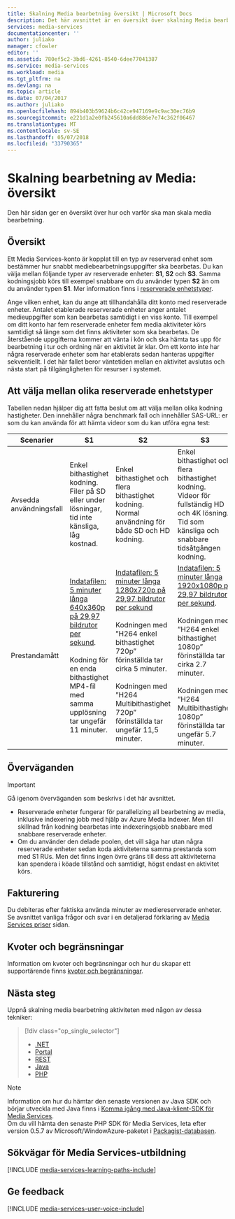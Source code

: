 ```yaml
---
title: Skalning Media bearbetning översikt | Microsoft Docs
description: Det här avsnittet är en översikt över skalning Media bearbetning med Azure Media Services.
services: media-services
documentationcenter: ''
author: juliako
manager: cfowler
editor: ''
ms.assetid: 780ef5c2-3bd6-4261-8540-6dee77041387
ms.service: media-services
ms.workload: media
ms.tgt_pltfrm: na
ms.devlang: na
ms.topic: article
ms.date: 07/04/2017
ms.author: juliako
ms.openlocfilehash: 894b403b59624b6c42ce947169e9c9ac30ec76b9
ms.sourcegitcommit: e221d1a2e0fb245610a6dd886e7e74c362f06467
ms.translationtype: MT
ms.contentlocale: sv-SE
ms.lasthandoff: 05/07/2018
ms.locfileid: "33790365"
---
```

# <a name="scaling-media-processing-overview"></a>Skalning bearbetning av Media: översikt
Den här sidan ger en översikt över hur och varför ska man skala media bearbetning. 

## <a name="overview"></a>Översikt
Ett Media Services-konto är kopplat till en typ av reserverad enhet som bestämmer hur snabbt mediebearbetningsuppgifter ska bearbetas. Du kan välja mellan följande typer av reserverade enheter: **S1**, **S2** och **S3**. Samma kodningsjobb körs till exempel snabbare om du använder typen **S2** än om du använder typen **S1**. Mer information finns i [reserverade enhetstyper](https://azure.microsoft.com/blog/high-speed-encoding-with-azure-media-services/).

Ange vilken enhet, kan du ange att tillhandahålla ditt konto med reserverade enheter. Antalet etablerade reserverade enheter anger antalet medieuppgifter som kan bearbetas samtidigt i en viss konto. Till exempel om ditt konto har fem reserverade enheter fem media aktiviteter körs samtidigt så länge som det finns aktiviteter som ska bearbetas. De återstående uppgifterna kommer att vänta i kön och ska hämta tas upp för bearbetning i tur och ordning när en aktivitet är klar. Om ett konto inte har några reserverade enheter som har etablerats sedan hanteras uppgifter sekventiellt. I det här fallet beror väntetiden mellan en aktivitet avslutas och nästa start på tillgängligheten för resurser i systemet.

## <a name="choosing-between-different-reserved-unit-types"></a>Att välja mellan olika reserverade enhetstyper
Tabellen nedan hjälper dig att fatta beslut om att välja mellan olika kodning hastigheter. Den innehåller några benchmark fall och innehåller SAS-URL: er som du kan använda för att hämta videor som du kan utföra egna test:

| Scenarier | **S1** | **S2** | **S3** |
| --- | --- | --- | --- |
| Avsedda användningsfall |Enkel bithastighet kodning. <br/>Filer på SD eller under lösningar, tid inte känsliga, låg kostnad. |Enkel bithastighet och flera bithastighet kodning.<br/>Normal användning för både SD och HD kodning. |Enkel bithastighet och flera bithastighet kodning.<br/>Videor för fullständig HD och 4K lösning. Tid som känsliga och snabbare tidsåtgången kodning. |
| Prestandamått |[Indatafilen: 5 minuter långa 640x360p på 29,97 bildrutor per sekund](https://wamspartners.blob.core.windows.net/for-long-term-share/Whistler_5min_360p30.mp4?sr=c&si=AzureDotComReadOnly&sig=OY0TZ%2BP2jLK7vmcQsCTAWl33GIVCu67I02pgarkCTNw%3D).<br/><br/>Kodning för en enda bithastighet MP4-fil med samma upplösning tar ungefär 11 minuter. |[Indatafilen: 5 minuter långa 1280x720p på 29,97 bildrutor per sekund](https://wamspartners.blob.core.windows.net/for-long-term-share/Whistler_5min_720p30.mp4?sr=c&si=AzureDotComReadOnly&sig=OY0TZ%2BP2jLK7vmcQsCTAWl33GIVCu67I02pgarkCTNw%3D)<br/><br/>Kodningen med ”H264 enkel bithastighet 720p” förinställda tar cirka 5 minuter.<br/><br/>Kodningen med ”H264 Multibithastighet 720p” förinställda tar ungefär 11,5 minuter. |[Indatafilen: 5 minuter långa 1920x1080p på 29,97 bildrutor per sekund](https://wamspartners.blob.core.windows.net/for-long-term-share/Whistler_5min_1080p30.mp4?sr=c&si=AzureDotComReadOnly&sig=OY0TZ%2BP2jLK7vmcQsCTAWl33GIVCu67I02pgarkCTNw%3D). <br/><br/>Kodningen med ”H264 enkel bithastighet 1080p” förinställda tar cirka 2.7 minuter.<br/><br/>Kodningen med ”H264 Multibithastighet 1080p” förinställda tar ungefär 5.7 minuter. |

## <a name="considerations"></a>Överväganden
> [!IMPORTANT]
> Gå igenom överväganden som beskrivs i det här avsnittet.  
> 
> 

* Reserverade enheter fungerar för parallelizing all bearbetning av media, inklusive indexering jobb med hjälp av Azure Media Indexer.  Men till skillnad från kodning bearbetas inte indexeringsjobb snabbare med snabbare reserverade enheter.
* Om du använder den delade poolen, det vill säga har utan några reserverade enheter sedan koda aktiviteterna samma prestanda som med S1 RUs. Men det finns ingen övre gräns till dess att aktiviteterna kan spendera i köade tillstånd och samtidigt, högst endast en aktivitet körs.

## <a name="billing"></a>Fakturering

Du debiteras efter faktiska använda minuter av mediereserverade enheter. Se avsnittet vanliga frågor och svar i en detaljerad förklaring av [Media Services priser](https://azure.microsoft.com/pricing/details/media-services/) sidan.   

## <a name="quotas-and-limitations"></a>Kvoter och begränsningar
Information om kvoter och begränsningar och hur du skapar ett supportärende finns [kvoter och begränsningar](media-services-quotas-and-limitations.md).

## <a name="next-step"></a>Nästa steg
Uppnå skalning media bearbetning aktiviteten med någon av dessa tekniker: 

> [!div class="op_single_selector"]
> * [.NET](media-services-dotnet-encoding-units.md)
> * [Portal](media-services-portal-scale-media-processing.md)
> * [REST](https://docs.microsoft.com/rest/api/media/operations/encodingreservedunittype)
> * [Java](https://github.com/southworkscom/azure-sdk-for-media-services-java-samples)
> * [PHP](https://github.com/Azure/azure-sdk-for-php/tree/master/examples/MediaServices)
> 

> [!NOTE]
> Information om hur du hämtar den senaste versionen av Java SDK och börjar utveckla med Java finns i [Komma igång med Java-klient-SDK för Media Services](https://docs.microsoft.com/azure/media-services/media-services-java-how-to-use). <br/>
> Om du vill hämta den senaste PHP SDK för Media Services, leta efter version 0.5.7 av Microsoft/WindowAzure-paketet i [Packagist-databasen](https://packagist.org/packages/microsoft/windowsazure#v0.5.7).  

## <a name="media-services-learning-paths"></a>Sökvägar för Media Services-utbildning
[!INCLUDE [media-services-learning-paths-include](../../../includes/media-services-learning-paths-include.md)]

## <a name="provide-feedback"></a>Ge feedback
[!INCLUDE [media-services-user-voice-include](../../../includes/media-services-user-voice-include.md)]

